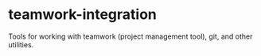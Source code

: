 # teamwork-integration
Tools for working with teamwork (project management tool), git, and other utilities.
